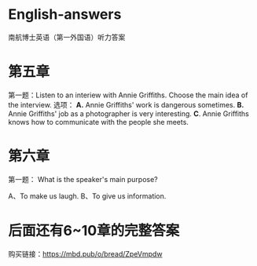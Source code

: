 # English-answers
南航博士英语（第一外国语）听力答案

# 第五章
第一题：Listen to an interiew with Annie Griffiths. Choose the main idea of the interview.
选项：
**A.** Annie Griffiths' work is dangerous sometimes.
**B.** Annie Griffiths' job as a photographer is very interesting.
**C**. Annie Griffiths knows how to communicate with the people she meets.

# 第六章
第一题：
What is the speaker's main purpose?

A、To make us laugh.
B、To give us information.

# 后面还有6~10章的完整答案
购买链接：https://mbd.pub/o/bread/ZpeVmpdw
